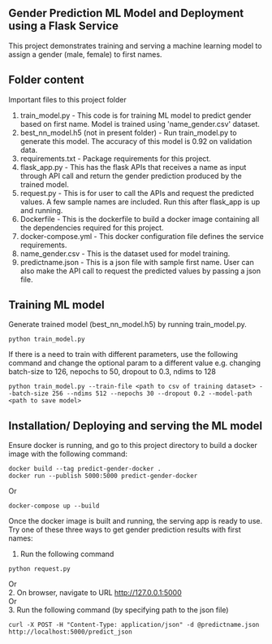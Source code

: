 ## Gender Prediction ML Model and Deployment using a Flask Service
This project demonstrates training and serving a machine learning model to assign a gender (male, female) to first names.

## Folder content
Important files to this project folder
1. train_model.py - This code is for training ML model to predict gender based on first name. Model is trained using 'name_gender.csv' dataset.
2. best_nn_model.h5 (not in present folder) - Run train_model.py to generate this model. The accuracy of this model is 0.92 on validation data.
3. requirements.txt - Package requirements for this project.
4. flask_app.py - This has the flask APIs that receives a name as input through API call and return the gender prediction produced by the trained model.
5. request.py - This is for user to call the APIs and request the predicted values. A few sample names are included. Run this after flask_app is up and running.
6. Dockerfile - This is the dockerfile to build a docker image containing all the dependencies required for this project.
7. docker-compose.yml - This docker configuration file defines the service requirements.
8. name_gender.csv - This is the dataset used for model training.
9. predictname.json - This is a json file with sample first name. User can also make the API call to request the predicted values by passing a json file.

## Training ML model
Generate trained model (best_nn_model.h5) by running train_model.py. 
```
python train_model.py
```
If there is a need to train with different parameters, use the following command and change the optional param to a different value
e.g. changing batch-size to 126, nepochs to 50, dropout to 0.3, ndims to 128
```
python train_model.py --train-file <path to csv of training dataset> --batch-size 256 --ndims 512 --nepochs 30 --dropout 0.2 --model-path <path to save model>
```

## Installation/ Deploying and serving the ML model
Ensure docker is running, and go to this project directory to build a docker image with the following command:
```
docker build --tag predict-gender-docker .
docker run --publish 5000:5000 predict-gender-docker
```
Or
```
docker-compose up --build
```

Once the docker image is built and running, the serving app is ready to use. Try one of these three ways to get gender prediction results with first names:
1. Run the following command
```
python request.py 
```
Or <br>
2. On browser, navigate to URL http://127.0.0.1:5000
<br> Or <br>
3. Run the following command (by specifying path to the json file)
```
curl -X POST -H "Content-Type: application/json" -d @predictname.json http://localhost:5000/predict_json 
```
